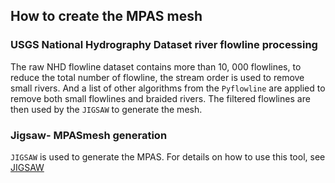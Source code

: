 ## How to create the MPAS mesh

### USGS National Hydrography Dataset river flowline processing

The raw NHD flowline dataset contains more than 10, 000 flowlines, to reduce the total number of flowline, the stream order is used to remove small rivers.
And a list of other algorithms from the `Pyflowline` are applied to remove both small flowlines and braided rivers. The filtered flowlines are then used by the `JIGSAW` to generate the mesh. 


### Jigsaw- MPASmesh generation

`JIGSAW` is used to generate the MPAS. For details on how to use this tool, see [JIGSAW](https://github.com/dengwirda/jigsaw-geo-python)



